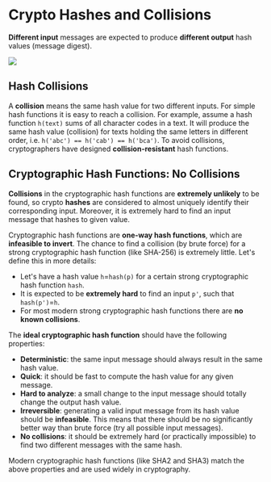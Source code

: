 # Crypto Hashes and Collisions

**Different input** messages are expected to produce **different output** hash values (message digest).

![](../.gitbook/assets/crypto-hash-function-examples.jpg)

## Hash Collisions

A **collision** means the same hash value for two different inputs. For simple hash functions it is easy to reach a collision. For example, assume a hash function `h(text)` sums of all character codes in a text. It will produce the same hash value (collision) for texts holding the same letters in different order, i.e. `h('abc') == h('cab') == h('bca')`. To avoid collisions, cryptographers have designed **collision-resistant** hash functions.

## Cryptographic Hash Functions: No Collisions

**Collisions** in the cryptographic hash functions are **extremely unlikely** to be found, so crypto **hashes** are considered to almost uniquely identify their corresponding input. Moreover, it is extremely hard to find an input message that hashes to given value.

Cryptographic hash functions are **one-way hash functions**, which are **infeasible to invert**. The chance to find a collision (by brute force) for a strong cryptographic hash function (like SHA-256) is extremely little. Let's define this in more details:

* Let's have a hash value `h`=`hash(p)` for a certain strong cryptographic hash function `hash`.
* It is expected to be **extremely hard** to find an input `p'`, such that `hash(p')`=`h`.
* For most modern strong cryptographic hash functions there are **no known collisions**.

The **ideal cryptographic hash function** should have the following properties:

* **Deterministic**: the same input message should always result in the same hash value.
* **Quick**: it should be fast to compute the hash value for any given message.
* **Hard to analyze**: a small change to the input message should totally change the output hash value.
* **Irreversible**: generating a valid input message from its hash value should be **infeasible**. This means that there should be no significantly better way than brute force (try all possible input messages).
* **No collisions**: it should be extremely hard (or practically impossible) to find two different messages with the same hash.

Modern cryptographic hash functions (like SHA2 and SHA3) match the above properties and are used widely in cryptography.
